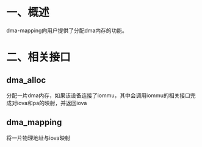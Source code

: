 # 一、概述
dma-mapping向用户提供了分配dma内存的功能。

# 二、相关接口
## dma_alloc
分配一片dma内存，如果该设备连接了iommu，其中会调用iommu的相关接口完成对iova和pa的映射，并返回iova

## dma_mapping
将一片物理地址与iova映射

